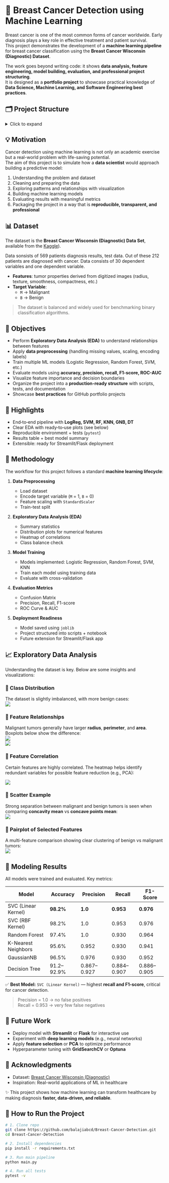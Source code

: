 # 🧬 Breast Cancer Detection using Machine Learning

Breast cancer is one of the most common forms of cancer worldwide. Early diagnosis plays a key role in effective treatment and patient survival.  
This project demonstrates the development of a **machine learning pipeline** for breast cancer classification using the **Breast Cancer Wisconsin (Diagnostic) Dataset**.  

The work goes beyond writing code: it shows **data analysis, feature engineering, model building, evaluation, and professional project structuring**.  
It is designed as a **portfolio project** to showcase practical knowledge of **Data Science, Machine Learning, and Software Engineering best practices**.







## 🗂️ Project Structure

<details>
<summary>Click to expand</summary>

```
Breast-Cancer-Detection/
├─ images/                         # All figures used in README and notebooks
├─ notebooks/                      # Exploratory analysis / experiments
├─ src/                            # Reusable Python modules
├─ tests/                          # Unit tests (pytest)
├─ main.py                         # Simple training / evaluation entry point
├─ README.md                       # This file
├─ requirements.txt                # Python deps (pin for reproducibility)
├─ pytest.ini                      # pytest config (pythonpath, testpaths)
└─ .gitignore
```

</details>









## 💡 Motivation

Cancer detection using machine learning is not only an academic exercise but a real-world problem with life-saving potential.  
The aim of this project is to simulate how a **data scientist** would approach building a predictive model:  
1. Understanding the problem and dataset  
2. Cleaning and preparing the data  
3. Exploring patterns and relationships with visualization  
4. Building machine learning models  
5. Evaluating results with meaningful metrics  
6. Packaging the project in a way that is **reproducible, transparent, and professional**  








## 📊 Dataset

The dataset is the **Breast Cancer Wisconsin (Diagnostic) Data Set**, available from the [Kaggle](https://www.kaggle.com/datasets/yasserh/breast-cancer-dataset?select=breast-cancer.csv)).

Data sonsists of 569 patients diagnosis results, test data. Out of these 212 patients are diagnosed with cancer. Data consists of 30 dependent variables and one dependent variable. 

- **Features**: tumor properties derived from digitized images (radius, texture, smoothness, compactness, etc.)  
- **Target Variable**:  
  - `M` → Malignant  
  - `B` → Benign  

> The dataset is balanced and widely used for benchmarking binary classification algorithms.








## 🎯 Objectives

- Perform **Exploratory Data Analysis (EDA)** to understand relationships between features  
- Apply **data preprocessing** (handling missing values, scaling, encoding labels)  
- Train multiple ML models (Logistic Regression, Random Forest, SVM, etc.)  
- Evaluate models using **accuracy, precision, recall, F1-score, ROC-AUC**  
- Visualize feature importance and decision boundaries  
- Organize the project into a **production-ready structure** with scripts, tests, and documentation  
- Showcase **best practices** for GitHub portfolio projects  








## 📌 Highlights

* End‑to‑end pipeline with **LogReg, SVM, RF, KNN, GNB, DT**
* Clear EDA with ready‑to‑use plots (see below)
* Reproducible environment + tests (`pytest`)
* Results table + best model summary
* Extensible: ready for Streamlit/Flask deployment








## 🔬 Methodology

The workflow for this project follows a standard **machine learning lifecycle**:

1. **Data Preprocessing**  
   - Load dataset  
   - Encode target variable (`M` = 1, `B` = 0)  
   - Feature scaling with `StandardScaler`  
   - Train-test split  

2. **Exploratory Data Analysis (EDA)**  
   - Summary statistics  
   - Distribution plots for numerical features  
   - Heatmap of correlations  
   - Class balance check  

3. **Model Training**  
   - Models implemented: Logistic Regression, Random Forest, SVM, KNN  
   - Train each model using training data  
   - Evaluate with cross-validation  

4. **Evaluation Metrics**  
   - Confusion Matrix  
   - Precision, Recall, F1-score  
   - ROC Curve & AUC  

5. **Deployment Readiness**  
   - Model saved using `joblib`  
   - Project structured into scripts + notebook  
   - Future extension for Streamlit/Flask app  








## 📈 Exploratory Data Analysis  

Understanding the dataset is key. Below are some insights and visualizations:  

### 🔹 Class Distribution  
The dataset is slightly imbalanced, with more benign cases:  
![](images/class_distribution.png)  


### 🔹 Feature Relationships  
Malignant tumors generally have larger **radius**, **perimeter**, and **area**. Boxplots below show the difference:  
![](images/radius_mean_boxplot.png)  
![](images/texture_mean_boxplot.png)  


### 🔹 Feature Correlation  
Certain features are highly correlated. The heatmap helps identify redundant variables for possible feature reduction (e.g., PCA):  

![](images/correlation_heatmap.png)  


### 🔹 Scatter Example  
Strong separation between malignant and benign tumors is seen when comparing **concavity mean** vs **concave points mean**:  
![](images/concavity_scatter.png)  


### 🔹 Pairplot of Selected Features  
A multi-feature comparison showing clear clustering of benign vs malignant tumors:  
![](images/pairplot_selected_features.png)  












## 🤖 Modeling Results

All models were trained and evaluated. Key metrics:

| Model                | Accuracy | Precision | Recall | F1-Score |
|----------------------|---------|-----------|--------|----------|
| SVC (Linear Kernel)  | **98.2%** | **1.0**   | **0.953** | **0.976** |
| SVC (RBF Kernel)     | 98.2%   | 1.0       | 0.953  | 0.976    |
| Random Forest        | 97.4%   | 1.0       | 0.930  | 0.964    |
| K-Nearest Neighbors  | 95.6%   | 0.952     | 0.930  | 0.941    |
| GaussianNB           | 96.5%   | 0.976     | 0.930  | 0.952    |
| Decision Tree        | 91.2–92.9% | 0.867–0.927 | 0.884–0.907 | 0.886–0.905 |

✅ **Best Model:** `SVC (Linear Kernel)` — highest **recall and F1-score**, critical for cancer detection.  

> Precision = 1.0 → no false positives  
> Recall = 0.953 → very few false negatives  












## 🚀 Future Work  

- Deploy model with **Streamlit** or **Flask** for interactive use  
- Experiment with **deep learning models** (e.g., neural networks)  
- Apply **feature selection** or **PCA** to optimize performance  
- Hyperparameter tuning with **GridSearchCV** or **Optuna**  












## 🙌 Acknowledgments  

- Dataset: [Breast Cancer Wisconsin (Diagnostic)](https://www.kaggle.com/datasets/yasserh/breast-cancer-dataset)  
- Inspiration: Real-world applications of ML in healthcare  

✨ This project shows how machine learning can transform healthcare by making diagnosis **faster, data-driven, and reliable**.  

  









## 🚀 How to Run the Project

```bash
# 1. Clone repo
git clone https://github.com/balajiabcd/Breast-Cancer-Detection.git
cd Breast-Cancer-Detection

# 2. Install dependencies
pip install -r requirements.txt

# 3. Run main pipeline
python main.py

# 4. Run all tests
pytest -v 


